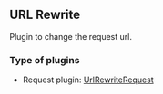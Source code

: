 ## URL Rewrite

Plugin to change the request url.

### Type of plugins

- Request plugin: [UrlRewriteRequest](./url-rewrite.request.ts)
